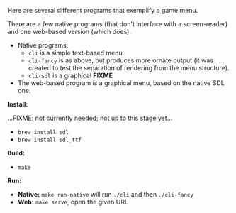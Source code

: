 Here are several different programs that exemplify a game menu.

There are a few native programs (that don't interface with a screen-reader) and one web-based version (which does).

 * Native programs:
   - `cli` is a simple text-based menu.
   - `cli-fancy` is as above, but produces more ornate output (it was created to test the separation of rendering from the menu structure).
   - `cli-sdl` is a graphical __FIXME__
 * The web-based program is a graphical menu, based on the native SDL one.

**Install:**

...FIXME: not currently needed; not up to this stage yet...

 * `brew install sdl`
 * `brew install sdl_ttf`

**Build:**

 * `make`

**Run:**

 * **Native:** `make run-native` will run `./cli` and then `./cli-fancy`
 * **Web:** `make serve`, open the given URL
